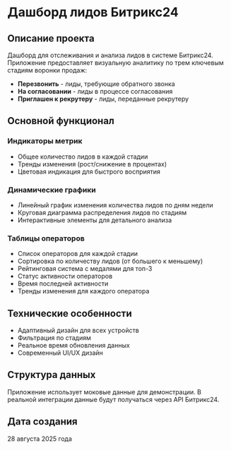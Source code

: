 # Дашборд лидов Битрикс24

## Описание проекта

Дашборд для отслеживания и анализа лидов в системе Битрикс24. Приложение предоставляет визуальную аналитику по трем ключевым стадиям воронки продаж:

- **Перезвонить** - лиды, требующие обратного звонка
- **На согласовании** - лиды в процессе согласования
- **Приглашен к рекрутеру** - лиды, переданные рекрутеру

## Основной функционал

### Индикаторы метрик
- Общее количество лидов в каждой стадии
- Тренды изменения (рост/снижение в процентах)
- Цветовая индикация для быстрого восприятия

### Динамические графики
- Линейный график изменения количества лидов по дням недели
- Круговая диаграмма распределения лидов по стадиям
- Интерактивные элементы для детального анализа

### Таблицы операторов
- Список операторов для каждой стадии
- Сортировка по количеству лидов (от большего к меньшему)
- Рейтинговая система с медалями для топ-3
- Статус активности операторов
- Время последней активности
- Тренды изменения для каждого оператора

## Технические особенности

- Адаптивный дизайн для всех устройств
- Фильтрация по стадиям
- Реальное время обновления данных
- Современный UI/UX дизайн

## Структура данных

Приложение использует моковые данные для демонстрации. В реальной интеграции данные будут получаться через API Битрикс24.

## Дата создания
28 августа 2025 года